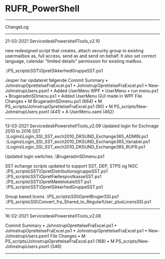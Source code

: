 # RUFR_PowerShell

***********************************************************************************************************************************************************
ChangeLog

***********************************************************************************************************************************************************
21-03-2021 ServicedeskPowershellTools_v2.10

new redesigned script that creates, attach security group to existing usermailbox as, full access, send as and send on behalf. It also set correct language, calendar "limited details" permission for existing mailbox.

.\PS_scripts\SST\OpretSikkerhedGruppeSST.ps1

Jesper har opdateret følgende
Commit Summary
•	JohnstrupOprettelseFraExcel.ps1
•	JohnstrupOprettelseFraExcel.ps1
•	New-JohnstrupUsers.psm1
•	Added UserMenu WPF
•	UserMenu
•	run menu.ps1
•	BrugeradmSDmenu.ps1
•	Added UserMenu GUI made in WPF
File Changes
•	M BrugeradmSDmenu.ps1 (664) 
•	M PS_scripts/JohnstrupOprettelseFraExcel.ps1 (90) 
•	M PS_scripts/New-JohnstrupUsers.psm1 (441) 
•	A UserMenu.xaml (462) 

***********************************************************************************************************************************************************
13-03-2021 ServicedeskPowershellTools_v2.09
Updated login for Exchnage 2010 to 2016 SST
.\Logins\Login_SSI_SST_exch2010_DKSUND_Exchange365_ADMIN.ps1
.\Logins\Login_SSI_SST_exch2010_DKSUND_Exchange365_Variabel.ps1
.\Logins\Login_SSI_SST_exch2010_DKSUND_Exchange365_RUFR.ps1

Updated login switches
.\BrugeradmSDmenu.ps1

SST echange scripts updated to support SST, DEP, STPS og NGC
.\PS_scripts\SST\OpretDistributionsgruppeSST.ps1
.\PS_scripts\SST\OpretFællespostkasseSST.ps1
.\PS_scripts\SST\OpretMødelokaleSST.ps1
.\PS_scripts\SST\OpretSikkerhedGruppeSST.ps1

Group based licens
.\PS_scripts\SSI\OpretBrugerSSI.ps1
.\PS_scripts\SSI\Convert_fra_Shared_to_RegularlUser_plusLicensSSI.ps1

***********************************************************************************************************************************************************
16-02-2021 ServicedeskPowershellTools_v2.08

Commit Summary
•	JohnstrupOprettelseFraExcel.ps1
•	JohnstrupOprettelseFraExcel.ps1
•	JohnstrupOprettelseFraExcel.ps1
•	New-JohnstrupUsers.psm1
File Changes
•	M PS_scripts/JohnstrupOprettelseFraExcel.ps1 (168) 
•	M PS_scripts/New-JohnstrupUsers.psm1 (346) 


***********************************************************************************************************************************************************


